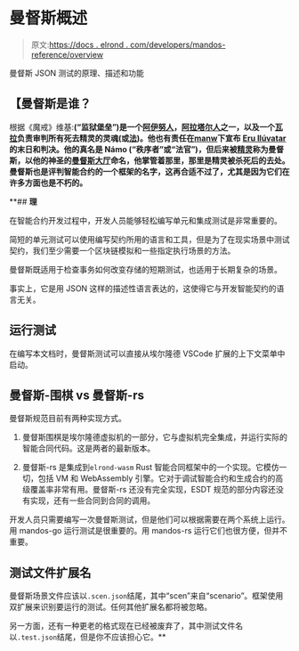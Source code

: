 # 曼督斯概述

> 原文:[https://docs . elrond . com/developers/mandos-reference/overview](https://docs.elrond.com/developers/mandos-reference/overview)

 曼督斯 JSON 测试的原理、描述和功能

## **【曼督斯是谁？**

根据《魔戒》维基:[](https://lotr.fandom.com/wiki/Mandos)**(“监狱堡垒”)是一个[阿伊努人](https://lotr.fandom.com/wiki/Ainu)，[阿拉塔尔人](https://lotr.fandom.com/wiki/Aratar)之一，以及一个[瓦拉](https://lotr.fandom.com/wiki/Vala)负责审判所有死去精灵的灵魂(或[法](https://lotr.fandom.com/wiki/Fëa))。他也有责任在[manw](https://lotr.fandom.com/wiki/Manwë)下宣布 [Eru Ilúvatar](https://lotr.fandom.com/wiki/Eru_Ilúvatar) 的末日和判决。他的真名是 **Námo** (“秩序者”或“法官”)，但后来被[精灵](https://lotr.fandom.com/wiki/Elves)称为曼督斯，以他的神圣的[曼督斯大厅](https://lotr.fandom.com/wiki/Halls_of_Mandos)命名，他掌管着那里，那里是精灵被杀死后的去处。曼督斯也是评判智能合约的一个框架的名字，这再合适不过了，尤其是因为它们在许多方面也是不朽的。**

 **## **理**

在智能合约开发过程中，开发人员能够轻松编写单元和集成测试是非常重要的。

简短的单元测试可以使用编写契约所用的语言和工具，但是为了在现实场景中测试契约，我们至少需要一个区块链模拟和一些指定执行场景的方法。

曼督斯既适用于检查事务如何改变存储的短期测试，也适用于长期复杂的场景。

事实上，它是用 JSON 这样的描述性语言表达的，这使得它与开发智能契约的语言无关。

## **运行测试**

在编写本文档时，曼督斯测试可以直接从埃尔隆德 VSCode 扩展的上下文菜单中启动。

## **曼督斯-围棋 vs 曼督斯-rs**

曼督斯规范目前有两种实现方式。

1.  曼督斯围棋是埃尔隆德虚拟机的一部分，它与虚拟机完全集成，并运行实际的智能合同代码。这是两者的最新版本。

2.  曼督斯-rs 是集成到`elrond-wasm` Rust 智能合同框架中的一个实现。它模仿一切，包括 VM 和 WebAssembly 引擎。它对于调试智能合约和生成合约的高级覆盖率非常有用。曼督斯-rs 还没有完全实现，ESDT 规范的部分内容还没有实现，还有一些合同到合同的调用。

开发人员只需要编写一次曼督斯测试，但是他们可以根据需要在两个系统上运行。用 mandos-go 运行测试是很重要的。用 mandos-rs 运行它们也很方便，但并不重要。

## **测试文件扩展名**

曼督斯场景文件应该以`.scen.json`结尾，其中“scen”来自“scenario”。框架使用双扩展来识别要运行的测试。任何其他扩展名都将被忽略。

另一方面，还有一种更老的格式现在已经被废弃了，其中测试文件名以`.test.json`结尾，但是你不应该担心它。**